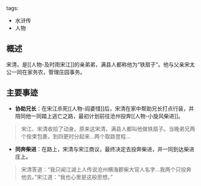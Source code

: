 tags:
  - 水浒传
  - 人物

## 概述
宋清，是[[人物-及时雨宋江]]的亲弟弟，满县人都称他为“铁扇子”。他与父亲宋太公一同在家务农，管理庄园事务。

## 主要事迹
- **协助兄长**：在宋江杀死[[人物-阎婆惜]]后，宋清在家中帮助兄长打点行装，并陪同他一同踏上逃亡之路，最初计划前往沧州投奔[[人物-小旋风柴进]]。
> 宋江、宋清收拾了动身。原来这宋清，满县人都叫他做铁扇子。当晚弟兄两个拴束包裹，到四更时分起来...两个取路登程...

- **同奔柴进**：在路上，宋清与宋江商议，最终决定去投奔柴进，并一同到达柴进庄上。
> 宋清答道：“我只闻江湖上人传说沧州横海郡柴大官人名字...我两个只投奔他去。”宋江道：“我也心里是这般思想。”
